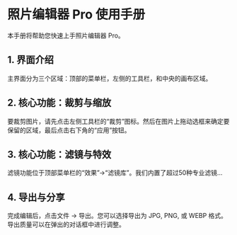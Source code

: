 # 照片编辑器 Pro 使用手册

本手册将帮助您快速上手照片编辑器 Pro。

## 1. 界面介绍
主界面分为三个区域：顶部的菜单栏，左侧的工具栏，和中央的画布区域。

## 2. 核心功能：裁剪与缩放
要裁剪图片，请先点击左侧工具栏的“裁剪”图标。然后在图片上拖动选框来确定要保留的区域，最后点击右下角的“应用”按钮。

## 3. 核心功能：滤镜与特效
滤镜功能位于顶部菜单栏的“效果”->“滤镜库”。我们内置了超过50种专业滤镜...

## 4. 导出与分享
完成编辑后，点击文件 -> 导出。您可以选择导出为 JPG, PNG, 或 WEBP 格式。导出质量可以在弹出的对话框中进行调整。
